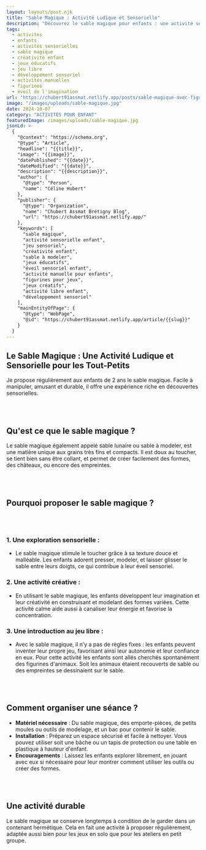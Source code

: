```yaml
---
layout: layouts/post.njk
title: "Sable Magique : Activité Ludique et Sensorielle"
description: "Découvrez le sable magique pour enfants : une activité sensorielle et créative idéale pour les tout-petits, favorisant leur éveil et imagination grâce à la manipulation et aux figurines."
tags: 
  - activites
  - enfants
  - activités sensorielles
  - sable magique
  - créativité enfant
  - jeux éducatifs
  - jeu libre
  - développement sensoriel
  - activités manuelles
  - figurines
  - éveil de l'imagination
url: "https://chubert91assmat.netlify.app/posts/sable-magique-avec-figurines"
image: "/images/uploads/sable-magique.jpg"
date: 2024-10-07
category: "ACTIVITÉS POUR ENFANT"
featuredImage: /images/uploads/sable-magique.jpg
jsonLd: >
  {
    "@context": "https://schema.org",
    "@type": "Article",
    "headline": "{{title}}",
    "image": "{{image}}",
    "datePublished": "{{date}}",
    "dateModified": "{{date}}",
    "description": "{{description}}",
    "author": {
      "@type": "Person",
      "name": "Céline Hubert"
    },
    "publisher": {
      "@type": "Organization",
      "name": "Chubert Assmat Brétigny Blog",
      "url": "https://chubert91assmat.netlify.app/"
    },
    "keywords": [
      "sable magique", 
      "activité sensorielle enfant", 
      "jeu sensoriel", 
      "créativité enfant", 
      "sable à modeler", 
      "jeux éducatifs", 
      "éveil sensoriel enfant", 
      "activité manuelle pour enfants", 
      "figurines pour jeux", 
      "jeux créatifs", 
      "activité libre enfant", 
      "développement sensoriel"
    ],
    "mainEntityOfPage": {
      "@type": "WebPage",
      "@id": "https://chubert91assmat.netlify.app/article/{{slug}}"
    }
  }
---
```



## **Le Sable Magique : Une Activité Ludique et Sensorielle pour les Tout-Petits**

Je propose régulièrement aux enfants de 2 ans le sable magique. Facile à manipuler, amusant et durable, il offre une expérience riche en découvertes sensorielles.


<br><br>


## **Qu'est ce que le sable magique ?**
Le sable magique également appelé sable lunaire ou sable à modeler, est une matière unique aux grains très fins et compacts. Il est doux au toucher, se tient bien sans être collant, et permet de créer facilement des formes, des châteaux, ou encore des empreintes.


<br><br>


## **Pourquoi proposer le sable magique ?**


<br><br>


### **1. Une exploration sensorielle :**
- Le sable magique stimule le toucher grâce à sa texture douce et malléable. Les enfants adorent presser, modeler, et laisser glisser le sable entre leurs doigts, ce qui contribue à leur éveil sensoriel.

### **2. Une activité créative  :**
- En utilisant le sable magique, les enfants développent leur imagination et leur créativité en construisant et modelant des formes variées. Cette activité calme aide aussi à canaliser leur énergie et favorise la concentration.

### **3. Une introduction au jeu libre  :**
- Avec le sable magique, il n’y a pas de règles fixes : les enfants peuvent inventer leur propre jeu, favorisant ainsi leur autonomie et leur confiance en eux. Pour cette activité les enfants sont allés cherchés spontanément des figurines d'animaux. Soit les animaux étaient recouverts de sable ou des empreintes se dessinaient sur le sable.


<br><br>


## **Comment organiser une séance ?**
- **Matériel nécessaire** : Du sable magique, des emporte-pièces, de petits moules ou outils de modelage, et un bac pour contenir le sable.
- **Installation** : Préparez un espace sécurisé et facile à nettoyer. Vous pouvez utiliser soit une bâche ou un tapis de protection ou une table en plastique à hauteur d'enfant.
- **Encouragements** : Laissez les enfants explorer librement, en jouant avec eux si nécessaire pour leur montrer comment utiliser les outils ou créer des formes.

<br><br>

## **Une activité durable**
Le sable magique se conserve longtemps à condition de le garder dans un contenant hermétique. Cela en fait une activité à proposer régulièrement, adaptée aussi bien pour les jeux en solo que pour les ateliers en petit groupe.


